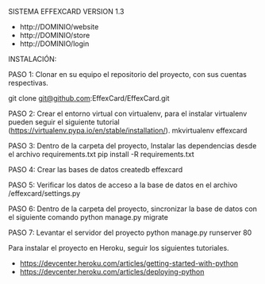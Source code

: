SISTEMA EFFEXCARD VERSION 1.3
 - http://DOMINIO/website
 - http://DOMINIO/store
 - http://DOMINIO/login

INSTALACIÓN:

PASO 1: Clonar en su equipo el repositorio del proyecto, con sus cuentas respectivas. 

   git clone git@github.com:EffexCard/EffexCard.git

PASO 2: Crear el entorno virtual con virtualenv, para el instalar virtualenv pueden seguir el siguiente tutorial (https://virtualenv.pypa.io/en/stable/installation/). 
   mkvirtualenv effexcard

PASO 3: Dentro de la carpeta del proyecto, Instalar las dependencias desde el archivo requirements.txt
   pip install -R requirements.txt

PASO 4: Crear las bases de datos
   createdb effexcard

PASO 5: Verificar los datos de acceso a la base de datos en el archivo /effexcard/settings.py

PASO 6: Dentro de la carpeta del proyecto, sincronizar la base de datos con el siguiente comando
   python manage.py migrate

PASO 7: Levantar el servidor del proyecto
   python manage.py runserver 80

Para instalar el proyecto en Heroku, seguir los siguientes tutoriales. 
   - https://devcenter.heroku.com/articles/getting-started-with-python	
   - https://devcenter.heroku.com/articles/deploying-python